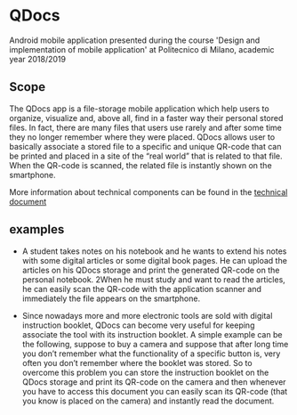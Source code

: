 # QDocs
Android mobile application presented during the course 'Design and implementation of mobile application'  at Politecnico di Milano, academic year 2018/2019

## Scope
The QDocs app is a file-storage mobile application which help users to organize, visualize and, above all, find in a faster way their personal stored files. In
fact, there are many files that users use rarely and after some time they no longer remember where they were placed. QDocs allows user to basically associate a stored
file to a specific and unique QR-code that can be printed and placed in a site of the “real world” that is related to that file. When the QR-code is scanned, the related
file is instantly shown on the smartphone.

More information about technical components can be found in the [technical document]("https://github.com/lampajr/QDocs/blob/master/documentation/SDD___QDocs.pdf")

## examples
* A student takes notes on his notebook and he wants to extend his notes with some digital articles or some digital book pages. He can upload the articles on his QDocs storage and print the generated QR-code on the personal notebook.
2When he must study and want to read the articles, he can easily scan the QR-code with the application scanner and immediately the file appears on the
smartphone.

* Since nowadays more and more electronic tools are sold with digital instruction booklet, QDocs can become very useful for keeping associate the tool with its
instruction booklet. A simple example can be the following, suppose to buy a camera and suppose that after long time you don’t remember what the
functionality of a specific button is, very often you don’t remember where the booklet was stored. So to overcome this problem you can store the instruction
booklet on the QDocs storage and print its QR-code on the camera and then whenever you have to access this document you can easily scan its QR-code (that you know is placed on the camera) and instantly read the document.
